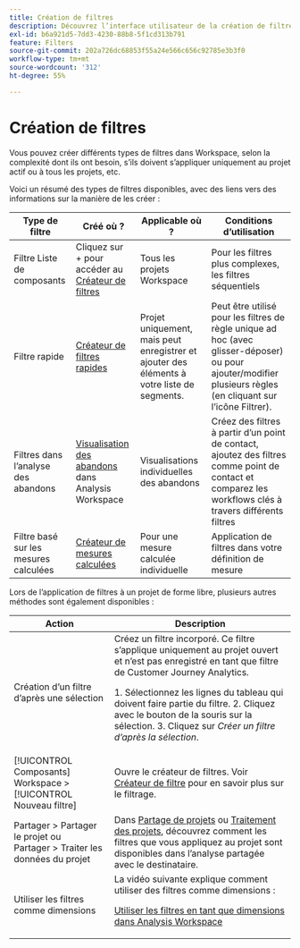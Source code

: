 ```yaml
---
title: Création de filtres
description: Découvrez l’interface utilisateur de la création de filtres.
exl-id: b6a921d5-7dd3-4230-88b8-5f1cd313b791
feature: Filters
source-git-commit: 202a726dc68853f55a24e566c656c92785e3b3f0
workflow-type: tm+mt
source-wordcount: '312'
ht-degree: 55%

---
```


# Création de filtres

Vous pouvez créer différents types de filtres dans Workspace, selon la complexité dont ils ont besoin, s’ils doivent s’appliquer uniquement au projet actif ou à tous les projets, etc.

Voici un résumé des types de filtres disponibles, avec des liens vers des informations sur la manière de les créer :

| Type de filtre | Créé où ? | Applicable où ? | Conditions d’utilisation |
| --- | --- | --- | --- |
| Filtre Liste de composants | Cliquez sur + pour accéder au [Créateur de filtres](/help/components/filters/filter-builder.md) | Tous les projets Workspace | Pour les filtres plus complexes, les filtres séquentiels |
| Filtre rapide | [Créateur de filtres rapides](/help/components/filters/quick-filters.md) | Projet uniquement, mais peut enregistrer et ajouter des éléments à votre liste de segments. | Peut être utilisé pour les filtres de règle unique ad hoc (avec glisser-déposer) ou pour ajouter/modifier plusieurs règles (en cliquant sur l’icône Filtrer). |
| Filtres dans l’analyse des abandons | [Visualisation des abandons](/help/analysis-workspace/visualizations/fallout/compare-segments-fallout.md) dans Analysis Workspace | Visualisations individuelles des abandons | Créez des filtres à partir d’un point de contact, ajoutez des filtres comme point de contact et comparez les workflows clés à travers différents filtres |
| Filtre basé sur les mesures calculées | [Créateur de mesures calculées](/help/components/calc-metrics/cm-workflow/metrics-with-segments.md) | Pour une mesure calculée individuelle | Application de filtres dans votre définition de mesure |

Lors de l’application de filtres à un projet de forme libre, plusieurs autres méthodes sont également disponibles :

| Action | Description |
| --- | --- |
| Création d’un filtre d’après une sélection | Créez un filtre incorporé. Ce filtre s’applique uniquement au projet ouvert et n’est pas enregistré en tant que filtre de Customer Journey Analytics.<p> 1. Sélectionnez les lignes du tableau qui doivent faire partie du filtre. 2. Cliquez avec le bouton de la souris sur la sélection.  3. Cliquez sur *Créer un filtre d’après la sélection*. |
| [!UICONTROL Composants] Workspace > [!UICONTROL Nouveau filtre] | Ouvre le créateur de filtres. Voir [Créateur de filtre](/help/components/filters/filter-builder.md) pour en savoir plus sur le filtrage. |
| Partager > Partager le projet ou Partager > Traiter les données du projet | Dans [Partage de projets](/help/analysis-workspace/curate-share/share-projects.md) ou [Traitement des projets](/help/analysis-workspace/curate-share/curate.md), découvrez comment les filtres que vous appliquez au projet sont disponibles dans l’analyse partagée avec le destinataire. |
| Utiliser les filtres comme dimensions | La vidéo suivante explique comment utiliser des filtres comme dimensions :  <p>[Utiliser les filtres en tant que dimensions dans Analysis Workspace](https://experienceleague.adobe.com/docs/customer-journey-analytics-learn/tutorials/components/filters/use-filters-as-dimensions.html?lang=fr)</p> |
